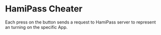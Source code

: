 # HamiPass Cheater

Each press on the button sends a request to HamiPass server to represent an turning on the specific App.
